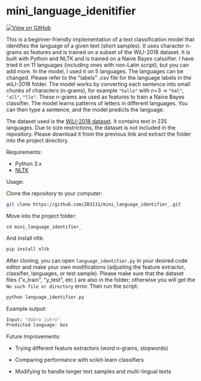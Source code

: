 # mini_language_idenitifier

[![View on GitHub](https://img.shields.io/badge/GitHub-Repository-blue?logo=github)](https://github.com/ZB3131/mini_language_identifier)

This is a beginner-friendly implementation of a text classification model that identifies the language of a given text (short samples).
It uses character n-grams as features and is trained on a subset of the WiLI-2018 dataset. It is built with Python and NLTK and is trained on a Naive Bayes calssifier.
I have tried it on 11 languages (including ones with non-Latin script), but you can add more. In the model, I used it on 5 languages. The languages can be changed. Please refer to the "labels" .csv file for the language labels in the wiLI-2018 folder.
The model works by converting each sentence into small chunks of characters (n-grams), for example `"hallo"` with n=3 → `"hal"`, `"all"`, `"llo"`.
These n-grams are used as features to train a Naive Bayes classifier.
The model learns patterns of letters in different languages.
You can then type a sentence, and the model predicts the language.

The dataset used is the [WiLI-2018 dataset](https://zenodo.org/record/841984).
It contains text in 235 languages.
Due to size restrictions, the dataset is not included in the repository. Please download it from the previous link and extract the folder into the project directory.

Requirements:
- Python 3.x
- [NLTK](https://www.nltk.org/install.html)  

Usage:

Clone the repository to your computer:
```bash
git clone https://github.com/ZB3131/mini_language_identifier_.git
```
Move into the project folder:
```
cd mini_language_identifier_
```
And install nltk:
```bash
pip install nltk
```
After cloning, you can open `language_identifier.py` in your desired code editor and make your own modifications (adjusting the feature extractor, classifier, languages, or test sample). Please make sure that the dataset files ("x_train", "y_test", etc.) are also in the folder; otherwise you will get the `No such file or directory` error.
Then run the script:
```bash
python language_identifier.py
```
Example output:
```bash
Input: "dobro jutro"
Predicted language: bos
```
Future Improvements:

- Trying different feature extractors (word n-grams, stopwords)

- Comparing performance with scikit-learn classifiers

- Modifying to handle longer text samples and multi-lingual texts
